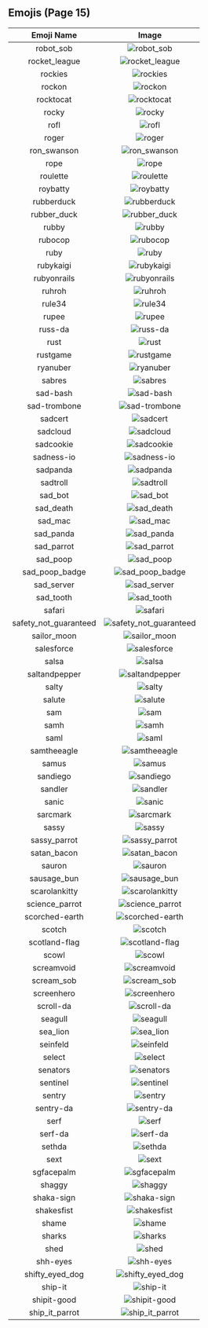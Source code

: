
## Emojis (Page 15)
|Emoji Name|Image|
| :-: | :-: |
|robot_sob| ![robot_sob](/output/robot_sob.png)|
|rocket_league| ![rocket_league](/output/rocket_league.png)|
|rockies| ![rockies](/output/rockies.jpg)|
|rockon| ![rockon](/output/rockon.gif)|
|rocktocat| ![rocktocat](/output/rocktocat.png)|
|rocky| ![rocky](/output/rocky.png)|
|rofl| ![rofl](/output/rofl)|
|roger| ![roger](/output/roger.png)|
|ron_swanson| ![ron_swanson](/output/ron_swanson.png)|
|rope| ![rope](/output/rope.png)|
|roulette| ![roulette](/output/roulette)|
|roybatty| ![roybatty](/output/roybatty.png)|
|rubberduck| ![rubberduck](/output/rubberduck.png)|
|rubber_duck| ![rubber_duck](/output/rubber_duck)|
|rubby| ![rubby](/output/rubby.png)|
|rubocop| ![rubocop](/output/rubocop.png)|
|ruby| ![ruby](/output/ruby.png)|
|rubykaigi| ![rubykaigi](/output/rubykaigi.png)|
|rubyonrails| ![rubyonrails](/output/rubyonrails.png)|
|ruhroh| ![ruhroh](/output/ruhroh.png)|
|rule34| ![rule34](/output/rule34.png)|
|rupee| ![rupee](/output/rupee.gif)|
|russ-da| ![russ-da](/output/russ-da.png)|
|rust| ![rust](/output/rust.png)|
|rustgame| ![rustgame](/output/rustgame.jpg)|
|ryanuber| ![ryanuber](/output/ryanuber.jpg)|
|sabres| ![sabres](/output/sabres.png)|
|sad-bash| ![sad-bash](/output/sad-bash.png)|
|sad-trombone| ![sad-trombone](/output/sad-trombone.png)|
|sadcert| ![sadcert](/output/sadcert.png)|
|sadcloud| ![sadcloud](/output/sadcloud.png)|
|sadcookie| ![sadcookie](/output/sadcookie.png)|
|sadness-io| ![sadness-io](/output/sadness-io.jpg)|
|sadpanda| ![sadpanda](/output/sadpanda.png)|
|sadtroll| ![sadtroll](/output/sadtroll.png)|
|sad_bot| ![sad_bot](/output/sad_bot.png)|
|sad_death| ![sad_death](/output/sad_death.png)|
|sad_mac| ![sad_mac](/output/sad_mac.png)|
|sad_panda| ![sad_panda](/output/sad_panda.png)|
|sad_parrot| ![sad_parrot](/output/sad_parrot.gif)|
|sad_poop| ![sad_poop](/output/sad_poop.png)|
|sad_poop_badge| ![sad_poop_badge](/output/sad_poop_badge.png)|
|sad_server| ![sad_server](/output/sad_server.png)|
|sad_tooth| ![sad_tooth](/output/sad_tooth.png)|
|safari| ![safari](/output/safari.png)|
|safety_not_guaranteed| ![safety_not_guaranteed](/output/safety_not_guaranteed.png)|
|sailor_moon| ![sailor_moon](/output/sailor_moon.png)|
|salesforce| ![salesforce](/output/salesforce.png)|
|salsa| ![salsa](/output/salsa.png)|
|saltandpepper| ![saltandpepper](/output/saltandpepper.jpg)|
|salty| ![salty](/output/salty.gif)|
|salute| ![salute](/output/salute.png)|
|sam| ![sam](/output/sam.jpg)|
|samh| ![samh](/output/samh)|
|saml| ![saml](/output/saml.png)|
|samtheeagle| ![samtheeagle](/output/samtheeagle.jpg)|
|samus| ![samus](/output/samus.gif)|
|sandiego| ![sandiego](/output/sandiego.png)|
|sandler| ![sandler](/output/sandler.png)|
|sanic| ![sanic](/output/sanic.gif)|
|sarcmark| ![sarcmark](/output/sarcmark.jpg)|
|sassy| ![sassy](/output/sassy)|
|sassy_parrot| ![sassy_parrot](/output/sassy_parrot.gif)|
|satan_bacon| ![satan_bacon](/output/satan_bacon.png)|
|sauron| ![sauron](/output/sauron.jpg)|
|sausage_bun| ![sausage_bun](/output/sausage_bun.png)|
|scarolankitty| ![scarolankitty](/output/scarolankitty.png)|
|science_parrot| ![science_parrot](/output/science_parrot.gif)|
|scorched-earth| ![scorched-earth](/output/scorched-earth.jpg)|
|scotch| ![scotch](/output/scotch.png)|
|scotland-flag| ![scotland-flag](/output/scotland-flag.png)|
|scowl| ![scowl](/output/scowl.jpg)|
|screamvoid| ![screamvoid](/output/screamvoid.png)|
|scream_sob| ![scream_sob](/output/scream_sob.png)|
|screenhero| ![screenhero](/output/screenhero.png)|
|scroll-da| ![scroll-da](/output/scroll-da.png)|
|seagull| ![seagull](/output/seagull.jpg)|
|sea_lion| ![sea_lion](/output/sea_lion.png)|
|seinfeld| ![seinfeld](/output/seinfeld.jpg)|
|select| ![select](/output/select.jpg)|
|senators| ![senators](/output/senators.png)|
|sentinel| ![sentinel](/output/sentinel.png)|
|sentry| ![sentry](/output/sentry.png)|
|sentry-da| ![sentry-da](/output/sentry-da.png)|
|serf| ![serf](/output/serf.png)|
|serf-da| ![serf-da](/output/serf-da.png)|
|sethda| ![sethda](/output/sethda.png)|
|sext| ![sext](/output/sext.png)|
|sgfacepalm| ![sgfacepalm](/output/sgfacepalm.gif)|
|shaggy| ![shaggy](/output/shaggy.png)|
|shaka-sign| ![shaka-sign](/output/shaka-sign.png)|
|shakesfist| ![shakesfist](/output/shakesfist.png)|
|shame| ![shame](/output/shame.png)|
|sharks| ![sharks](/output/sharks.png)|
|shed| ![shed](/output/shed.png)|
|shh-eyes| ![shh-eyes](/output/shh-eyes.png)|
|shifty_eyed_dog| ![shifty_eyed_dog](/output/shifty_eyed_dog.gif)|
|ship-it| ![ship-it](/output/ship-it.png)|
|shipit-good| ![shipit-good](/output/shipit-good.png)|
|ship_it_parrot| ![ship_it_parrot](/output/ship_it_parrot.gif)|